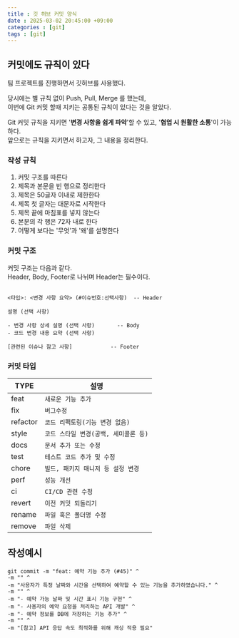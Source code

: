 ```yaml
---
title : 깃 허브 커밋 양식
date : 2025-03-02 20:45:00 +09:00
categories : [git]
tags : [git]
---
```


## 커밋에도 규칙이 있다

팀 프로젝트를 진행하면서 깃허브를 사용했다.<br>

당시에는 별 규칙 없이 Push, Pull, Merge 를 했는데,<br>
이번에 Git 커밋 할때 지키는 공통된 규칙이 있다는 것을 알았다.

Git 커밋 규칙을 지키면 '**변경 사항을 쉽게 파악**'할 수 있고, '**협업 시 원활한 소통**'이 가능하다.<br>
앞으로는 규칙을 지키면서 하고자, 그 내용을 정리한다.

### 작성 규칙
1. 커밋 구조를 따른다<br>
2. 제목과 본문을 빈 행으로 정리한다<br>
3. 제목은 50글자 이내로 제한한다<br>
4. 제목 첫 글자는 대문자로 시작한다<br>
5. 제목 끝에 마침표를 넣지 않는다<br>
6. 본문의 각 행은 72자 내로 한다<br>
7. 어떻게 보다는 '무엇'과 '왜'를 설명한다<br>

### 커밋 구조 
커밋 구조는 다음과 같다.<br>
Header, Body, Footer로 나뉘며 Header는 필수이다.

```

<타입>: <변경 사항 요약> (#이슈번호:선택사항)  -- Header

설명 (선택 사항)                     
                                     
- 변경 사항 상세 설명 (선택 사항)       -- Body
- 코드 변경 내용 요약 (선택 사항)     
                                    
[관련된 이슈나 참고 사항]            -- Footer
```

### 커밋 타입

| TYPE     | 설명                      |
|----------|-------------------------|
| feat     | `새로운 기능 추가`             |
| fix      | `버그수정`                  |
| refactor | `코드 리팩토링(기능 변경 없음)`     |
| style    | `코드 스타일 변경(공백, 세미콜론 등)` |
| docs     | `문서 추가 또는 수정`           |
| test     | `테스트 코드 추가 및 수정`        |
| chore    | `빌드, 패키지 매니저 등 설정 변경`   |
| perf     | `성능 개선`                 |
| ci       | `CI/CD 관련 수정`           |
| revert   | `이전 커밋 되돌리기`            |
| rename   | `파일 혹은 폴더명 수정`          |
| remove   | `파일 삭제`                 |


## 작성예시

```
git commit -m "feat: 예약 기능 추가 (#45)" ^
-m "" ^
-m "사용자가 특정 날짜와 시간을 선택하여 예약할 수 있는 기능을 추가하였습니다." ^
-m "" ^
-m "- 예약 가능 날짜 및 시간 표시 기능 구현" ^
-m "- 사용자의 예약 요청을 처리하는 API 개발" ^
-m "- 예약 정보를 DB에 저장하는 기능 추가" ^
-m "" ^
-m "[참고] API 응답 속도 최적화를 위해 캐싱 적용 필요"
```
